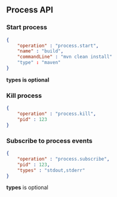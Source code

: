 
Process API
---

### Start process

```json
{
    "operation" : "process.start",
    "name" : "build",
    "commandLine" : "mvn clean install"
    "type" : "maven"
}
```
__types is optional__

### Kill process

```json
{
    "operation" : "process.kill",
    "pid" : 123
}
```

### Subscribe to process events

```json
{
    "operation" : "process.subscribe",
    "pid" : 123,
    "types" : "stdout,stderr"
}
```

__types__ is optional
